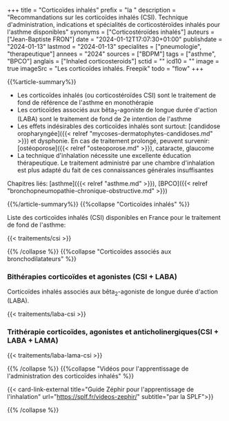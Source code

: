 +++
title = "Corticoïdes inhalés"
prefix = "la "
description = "Recommandations sur les corticoïdes inhalés (CSI). Technique d'administration, indications et spécialités de corticostéroïdes inhalés pour l'asthme disponibles"
synonyms = ["Corticostéroïdes inhalés"]
auteurs = ["Jean-Baptiste FRON"]
date = "2024-01-12T17:07:30+01:00"
publishdate = "2024-01-13"
lastmod = "2024-01-13"
specialites = ["pneumologie", "therapeutique"]
annees = "2024"
sources = ["BDPM"]
tags = ["asthme", "BPCO"]
anglais = ["Inhaled corticosteroids"]
sctid = ""
icd10 = ""
image = true
imageSrc = "Les corticoïdes inhalés. Freepik"
todo = "flow"
+++

{{%article-summary%}}

- Les corticoïdes inhalés (ou corticostéroïdes CSI) sont le traitement de fond de référence de l'asthme en monothérapie
- Les corticoïdes associés aux bêta<sub>2</sub>-agoniste de longue durée d'action (LABA) sont le traitement de fond de 2e intention de l'asthme
- Les effets indésirables des corticoïdes inhalés sont surtout: [candidose oropharyngée]({{< relref "mycoses-dermatophytes-candidoses.md" >}}) et dysphonie. En cas de traitement prolongé, peuvent survenir: [ostéoporose]({{< relref "osteoporose.md" >}}), cataracte, glaucome
- La technique d'inhalation nécessite une excellente éducation thérapeutique. Le traitement administré par une chambre d'inhalation est plus adapté du fait de ces connaissances générales insuffisantes

Chapitres liés: [asthme]({{< relref "asthme.md" >}}), [BPCO]({{< relref "bronchopneumopathie-chronique-obstructive.md" >}})

{{%/article-summary%}}
{{%collapse "Corticoïdes inhalés" %}}

Liste des corticoïdes inhalés (CSI) disponibles en France pour le traitement de fond de l'asthme:

{{< traitements/csi >}}

{{% /collapse %}}
{{%collapse "Corticoïdes associés aux bronchodilatateurs" %}}

### Bithérapies corticoïdes et agonistes (CSI + LABA)

Corticoïdes inhalés associés aux bêta<sub>2</sub>-agoniste de longue durée d'action (LABA).

{{< traitements/laba-csi >}}

### Trithérapie corticoïdes, agonistes et anticholinergiques(CSI + LABA + LAMA)

{{< traitements/laba-lama-csi >}}

{{% /collapse %}}
{{%collapse "Vidéos pour l'apprentissage de l'administration des corticoïdes inhalés" %}}

{{< card-link-external title="Guide Zéphir pour l'apprentissage de l'inhalation" url="https://splf.fr/videos-zephir/" subtitle="par la SPLF">}}

{{% /collapse %}}
